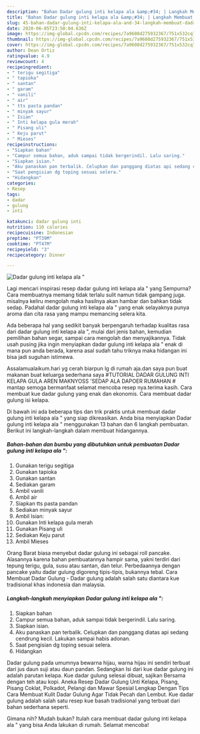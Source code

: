 ```yaml
---
description: "Bahan Dadar gulung inti kelapa ala &amp;#34; | Langkah Membuat Dadar gulung inti kelapa ala &amp;#34; Yang Bikin Ngiler"
title: "Bahan Dadar gulung inti kelapa ala &amp;#34; | Langkah Membuat Dadar gulung inti kelapa ala &amp;#34; Yang Bikin Ngiler"
slug: 45-bahan-dadar-gulung-inti-kelapa-ala-and-34-langkah-membuat-dadar-gulung-inti-kelapa-ala-and-34-yang-bikin-ngiler
date: 2020-06-05T23:50:04.636Z
image: https://img-global.cpcdn.com/recipes/7a9608d275932367/751x532cq70/dadar-gulung-inti-kelapa-ala-foto-resep-utama.jpg
thumbnail: https://img-global.cpcdn.com/recipes/7a9608d275932367/751x532cq70/dadar-gulung-inti-kelapa-ala-foto-resep-utama.jpg
cover: https://img-global.cpcdn.com/recipes/7a9608d275932367/751x532cq70/dadar-gulung-inti-kelapa-ala-foto-resep-utama.jpg
author: Dean Ortiz
ratingvalue: 4.9
reviewcount: 4
recipeingredient:
- " terigu segitiga"
- " tapioka"
- " santan"
- " garam"
- " vanili"
- " air"
- " tts pasta pandan"
- " minyak sayur"
- " Isian"
- " Inti kelapa gula merah"
- " Pisang uli"
- " Keju parut"
- " Mieses"
recipeinstructions:
- "Siapkan bahan"
- "Campur semua bahan, aduk sampai tidak bergerindil. Lalu saring."
- "Siapkan isian."
- "Aku panaskan pan terbalik. Celupkan dan panggang diatas api sedang cendrung kecil. Lakukan sampai habis adonan."
- "Saat pengisian dg toping sesuai selera."
- "Hidangkan"
categories:
- Resep
tags:
- dadar
- gulung
- inti

katakunci: dadar gulung inti 
nutrition: 110 calories
recipecuisine: Indonesian
preptime: "PT39M"
cooktime: "PT47M"
recipeyield: "3"
recipecategory: Dinner

---
```



![Dadar gulung inti kelapa ala &#34;](https://img-global.cpcdn.com/recipes/7a9608d275932367/751x532cq70/dadar-gulung-inti-kelapa-ala-foto-resep-utama.jpg)

Lagi mencari inspirasi resep dadar gulung inti kelapa ala &#34; yang Sempurna? Cara membuatnya memang tidak terlalu sulit namun tidak gampang juga. misalnya keliru mengolah maka hasilnya akan hambar dan bahkan tidak sedap. Padahal dadar gulung inti kelapa ala &#34; yang enak selayaknya punya aroma dan cita rasa yang mampu memancing selera kita.

Ada beberapa hal yang sedikit banyak berpengaruh terhadap kualitas rasa dari dadar gulung inti kelapa ala &#34;, mulai dari jenis bahan, kemudian pemilihan bahan segar, sampai cara mengolah dan menyajikannya. Tidak usah pusing jika ingin menyiapkan dadar gulung inti kelapa ala &#34; enak di mana pun anda berada, karena asal sudah tahu triknya maka hidangan ini bisa jadi suguhan istimewa.

Assalamualaikum.hari yg cerah biarpun lg di rumah aja.dan saya pun buat makanan buat keluarga sederhana saya #TUTORIAL DADAR GULUNG INTI KELAPA GULA AREN MAKNYOSS &#39;SEDAP ALA DAPOER RUMAHAN # mantap semoga bermanfaat selamat mencoba resep nya.terima kasih. Cara membuat kue dadar gulung yang enak dan ekonomis. Cara membuat dadar gulung isi kelapa.


Di bawah ini ada beberapa tips dan trik praktis untuk membuat dadar gulung inti kelapa ala &#34; yang siap dikreasikan. Anda bisa menyiapkan Dadar gulung inti kelapa ala &#34; menggunakan 13 bahan dan 6 langkah pembuatan. Berikut ini langkah-langkah dalam membuat hidangannya.

<!--inarticleads1-->

##### Bahan-bahan dan bumbu yang dibutuhkan untuk pembuatan Dadar gulung inti kelapa ala &#34;:

1. Gunakan  terigu segitiga
1. Gunakan  tapioka
1. Gunakan  santan
1. Sediakan  garam
1. Ambil  vanili
1. Ambil  air
1. Siapkan  tts pasta pandan
1. Sediakan  minyak sayur
1. Ambil  Isian:
1. Gunakan  Inti kelapa gula merah
1. Gunakan  Pisang uli
1. Sediakan  Keju parut
1. Ambil  Mieses


Orang Barat biasa menyebut dadar gulung ini sebagai roll pancake. Alasannya karena bahan pembuatannya hampir sama, yakni terdiri dari tepung terigu, gula, susu atau santan, dan telur. Perbedaannya dengan pancake yaitu dadar gulung digoreng tipis-tipis, bukannya tebal. Cara Membuat Dadar Gulung - Dadar gulung adalah salah satu diantara kue tradisional khas indonesia dan malaysia. 

<!--inarticleads2-->

##### Langkah-langkah menyiapkan Dadar gulung inti kelapa ala &#34;:

1. Siapkan bahan
1. Campur semua bahan, aduk sampai tidak bergerindil. Lalu saring.
1. Siapkan isian.
1. Aku panaskan pan terbalik. Celupkan dan panggang diatas api sedang cendrung kecil. Lakukan sampai habis adonan.
1. Saat pengisian dg toping sesuai selera.
1. Hidangkan


Dadar gulung pada umumnya bewarna hijau, warna hijau ini sendiri terbuat dari jus daun suji atau daun pandan. Sedangkan Isi dari kue dadar gulung ini adalah parutan kelapa. Kue dadar gulung selesai dibuat, sajikan Bersama dengan teh atau kopi. Aneka Resep Dadar Gulung Unti Kelapa, Pisang, Pisang Coklat, Polkadot, Pelangi dan Mawar Spesial Lengkap Dengan Tips Cara Membuat Kulit Dadar Gulung Agar Tidak Pecah dan Lembut. Kue dadar gulung adalah salah satu resep kue basah tradisional yang terbuat dari bahan sederhana seperti. 

Gimana nih? Mudah bukan? Itulah cara membuat dadar gulung inti kelapa ala &#34; yang bisa Anda lakukan di rumah. Selamat mencoba!
